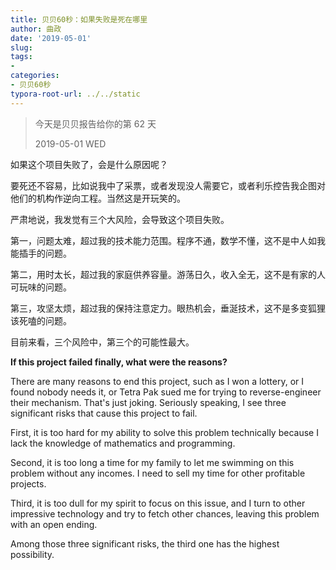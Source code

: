 ```yaml
---
title: 贝贝60秒：如果失败是死在哪里
author: 曲政
date: '2019-05-01'
slug: 
tags:
- 
categories:
- 贝贝60秒
typora-root-url: ../../static
---
```


>   今天是贝贝报告给你的第 62 天
>
>   2019-05-01 WED

如果这个项目失败了，会是什么原因呢？

要死还不容易，比如说我中了采票，或者发现没人需要它，或者利乐控告我企图对他们的机构作逆向工程。当然这是开玩笑的。

严肃地说，我发觉有三个大风险，会导致这个项目失败。

第一，问题太难，超过我的技术能力范围。程序不通，数学不懂，这不是中人如我能插手的问题。

第二，用时太长，超过我的家庭供养容量。游荡日久，收入全无，这不是有家的人可玩味的问题。

第三，攻坚太烦，超过我的保持注意定力。眼热机会，垂涎技术，这不是多变狐狸该死嗑的问题。

目前来看，三个风险中，第三个的可能性最大。

**If this project failed finally, what were the reasons?**

There are many reasons to end this project, such as I won a lottery, or I  found nobody needs it, or Tetra Pak sued me for trying to  reverse-engineer their mechanism. That's just joking. Seriously  speaking, I see three significant risks that cause this project to fail.

First, it is too hard for my ability to solve this problem technically because I lack the knowledge of mathematics and programming.

Second, it is too long a time for my family to let me swimming on this problem  without any incomes. I need to sell my time for other profitable  projects.

Third, it is too dull for my spirit to focus on this issue, and I turn to  other impressive technology and try to fetch other chances, leaving this problem with an open ending.

Among those three significant risks, the third one has the highest possibility.